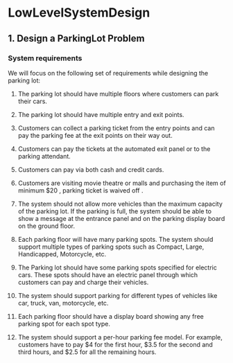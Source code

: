 # LowLevelSystemDesign


## 1. Design a ParkingLot Problem

### System requirements

We will focus on the following set of requirements while designing the parking lot:

1. The parking lot should have multiple floors where customers can park their cars.

2. The parking lot should have multiple entry and exit points.

3. Customers can collect a parking ticket from the entry points and can pay the parking fee at the exit points on their way out.

4. Customers can pay the tickets at the automated exit panel or to the parking attendant.

5. Customers can pay via both cash and credit cards.

6. Customers are visiting movie theatre or malls and purchasing the item of minimum $20 , parking ticket is waived off .
   
7. The system should not allow more vehicles than the maximum capacity of the parking lot. If the parking is full, the system should be able to show a message at the entrance panel and on the parking display board on the ground floor.

8. Each parking floor will have many parking spots. The system should support multiple types of parking spots such as Compact, Large, Handicapped, Motorcycle, etc.

9. The Parking lot should have some parking spots specified for electric cars. These spots should have an electric panel through which customers can pay and charge their vehicles.

10. The system should support parking for different types of vehicles like car, truck, van, motorcycle, etc.

11. Each parking floor should have a display board showing any free parking spot for each spot type.
    
12. The system should support a per-hour parking fee model. For example, customers have to pay $4 for the first hour, $3.5 for the second and third hours, and $2.5 for all the remaining hours.
